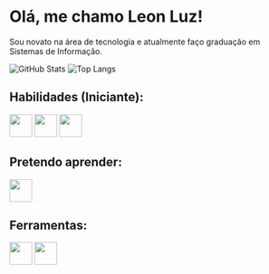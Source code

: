 # Olá, me chamo Leon Luz!
Sou novato na área de tecnologia e atualmente faço graduação em Sistemas de Informação.

![GitHub Stats](https://github-readme-stats.vercel.app/api?username=LeonLuz&theme=transparent&bg_color=000&border_color=30A3DC&show_icons=true&icon_color=30A3DC&title_color=E94D5F&text_color=FFF)
![Top Langs](https://github-readme-stats-git-masterrstaa-rickstaa.vercel.app/api/top-langs/?username=LeonLuz&layout=compact&bg_color=000&border_color=30A3DC&title_color=E94D5F&text_color=FFF)

## Habilidades (Iniciante):
<div>
  <img src="https://cdn.jsdelivr.net/gh/devicons/devicon@latest/icons/html5/html5-original.svg" width="40px"/>
  <img src="https://cdn.jsdelivr.net/gh/devicons/devicon@latest/icons/css3/css3-original.svg" width="40px"/>
  <img src="https://cdn.jsdelivr.net/gh/devicons/devicon@latest/icons/javascript/javascript-original.svg" width="40px"/>
</div>

## Pretendo aprender:
<img src="https://cdn.jsdelivr.net/gh/devicons/devicon@latest/icons/java/java-original.svg" width="40px"/>

## Ferramentas:
<div>
  <img src="https://cdn.jsdelivr.net/gh/devicons/devicon@latest/icons/git/git-original.svg" width="40px"/>
  <img src="https://cdn.jsdelivr.net/gh/devicons/devicon@latest/icons/vscode/vscode-original.svg" width="40px"/>
</div>
